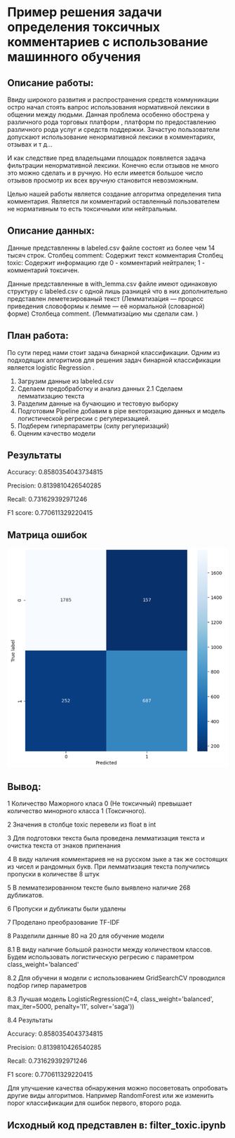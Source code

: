 # Пример решения задачи определения токсичных комментариев с использование машинного обучения

Описание работы:
----

Ввиду широкого развития и распространения средств коммуникации остро начал стоять вапрос использования нормативной лексики в 
общении между людьми. Данная проблема особенно обострена у различного рода торговых платформ , платформ по предоставлению 
различного рода услуг и средств поддержки. Зачастую пользователи допускают использование ненормативной лексики в  комментариях,
отзывах и т д... 

И как следствие пред  владельцами площадок появляется задача фильтрации ненормативной лексики. 
Конечно если отзывов не много это можно сделать и в ручную. Но если имеется большое число отзывов просмотр их всех
вручную становится невозможным. 

Целью нашей работы является создание алгоритма определения типа комментария. Является ли комментарий оставленный 
пользователем не нормативным то есть токсичными или нейтральным. 
 

Описание данных:
----
Данные представленны в labeled.csv файле состоят из более чем 14 тысяч строк.
Столбец comment: Содержит  текст комментария
Столбец toxic: Содержит информацию
где 0 - комментарий нейтрален; 1 - комментарий токсичен. 

Данные представленные в with_lemma.csv файле имеют одинаковую структуру с labeled.csv с одной лишь разницей что в них
 дополнительно представлен леметезированый текст (Лемматиза́ция — процесс приведения словоформы к лемме — её нормальной 
 (словарной) форме) Столбеца comment. (Лемматиза́цию мы сделали сам. )


План работа:
----
По сути перед нами стоит задача бинарной классификации. Одним из подходящих алгоритмов для решения задач 
бинарной классификации является logistic Regression .

1. Загрузим данные из labeled.csv 
2. Сделаем предобработку и анализ данных
    2.1 Сделаем лемматизацию текста
3. Разделим данные на бучающию и тестовую выборку
4. Подготовим Pipeline добавим в pipe векторизацию данных и модель логистической регресии с регулеризацией. 
5. Подберем гиперпараметры  (силу регулеризаций)
6. Оценим качество модели

Результаты 
----
Accuracy: 0.8580354043734815

Precision: 0.8139810426540285

Recall: 0.731629392971246

F1 score: 0.770611329220415

Матрица ошибок
----

![alt text](image.png)



Вывод:
----

1 Количество Мажорного класа 0 (Не токсичный) превышает количество минорного класса 1 (Токсичного).

2 Значения в столбце toxic перевели из float в int

3 Для подготовки текста была проведена лемматизация текста и очистка текста от знаков припенания

4 В виду наличия комментариев не на русском зыке а так же состоящих из чисел и рандомных букв. При лемматизация текста получились пропуски в количестве 8 штук

5 В лемматезированном тексте было выявлено наличие 268 дубликатов.

6 Пропуски и дубликаты были удалены

7 Проделано преобразование TF-IDF

8 Разделили данные 80 на 20 для обучение модели

8.1 В виду наличие большой разности между количеством классов. Будем использовать логистическую регресию с параметром class_weight='balanced'

8.2 Для обучени я модели с использованием GridSearchCV проводился подбор гипер параметров

8.3 Лучшая модель LogisticRegression(C=4, class_weight='balanced', max_iter=5000, penalty='l1', solver='saga'))

8.4 Результаты

Accuracy: 0.8580354043734815

Precision: 0.8139810426540285

Recall: 0.731629392971246

F1 score: 0.770611329220415

Для улучшение качества обнаружения можно посоветовать опробовать другие виды алгоритмов. Например RandomForest или же изменить порог классификации для ошибок первого, второго рода.


Исходный код представлен в: filter_toxic.ipynb
----